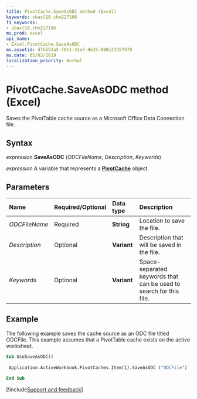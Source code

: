 ```yaml
---
title: PivotCache.SaveAsODC method (Excel)
keywords: vbaxl10.chm227106
f1_keywords:
- vbaxl10.chm227106
ms.prod: excel
api_name:
- Excel.PivotCache.SaveAsODC
ms.assetid: d7b553a5-70b1-41e7-9e35-088c23357570
ms.date: 05/03/2019
localization_priority: Normal
---
```



# PivotCache.SaveAsODC method (Excel)

Saves the PivotTable cache source as a Microsoft Office Data Connection file.


## Syntax

_expression_.**SaveAsODC** (_ODCFileName_, _Description_, _Keywords_)

_expression_ A variable that represents a **[PivotCache](Excel.PivotCache.md)** object.


## Parameters

|Name|Required/Optional|Data type|Description|
|:-----|:-----|:-----|:-----|
| _ODCFileName_|Required| **String**|Location to save the file.|
| _Description_|Optional| **Variant**|Description that will be saved in the file.|
| _Keywords_|Optional| **Variant**|Space-separated keywords that can be used to search for this file.|

## Example

The following example saves the cache source as an ODC file titled ODCFile. This example assumes that a PivotTable cache exists on the active worksheet.

```vb
Sub UseSaveAsODC() 
 
 Application.ActiveWorkbook.PivotCaches.Item(1).SaveAsODC ("ODCFile") 
 
End Sub
```




[!include[Support and feedback](~/includes/feedback-boilerplate.md)]